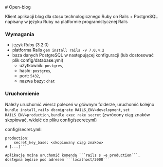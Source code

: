 ﻿﻿# Open-blog

Klient aplikacji blog dla stosu technologicznego Ruby on Rails + PostgreSQL napisany w języku Ruby na platformie programistycznej Rails

### Wymagania
  - język Ruby (3.2.0)
  - platforma Rails ```gem install rails -v 7.0.4.2```
  - baza danych PostgreSQL w następującej konfiguracji (lub dostosować plik config/database.yml)
    * użytkownik: ```postgres```, 
    * hasło: ```postgres```, 
    * port: ```5432```,
    * nazwa bazy: ```chat```
  
### Uruchomienie
 Należy uruchomić wiersz poleceń w głównym folderze, uruchomić kolejno ```bundle install```, ```rails db:migrate RAILS_ENV=development```, ```set RAILS_ENV=production```, ```bundle exec rake secret``` (zwrócony ciąg znaków skopiować, wkleić do pliku config/secret:yml)

config/secret.yml:
```# [...]
production:
	secret_key_base: <skopiowany ciąg znaków>
# [...]```

Aplikację można uruchomić komendą ```rails s -e production```, dostępna będzie pod adresem ```localhost/3000```
